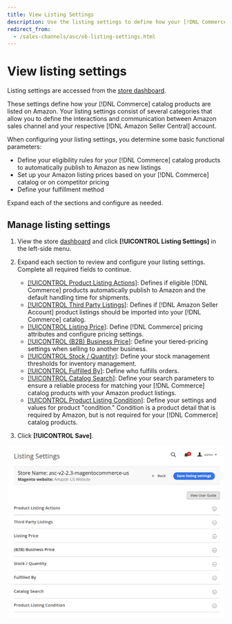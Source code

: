 ```yaml
---
title: View Listing Settings
description: Use the listing settings to define how your [!DNL Commerce] catalog products are listed on [!DNL Amazon Marketplace].
redirect_from:
  - /sales-channels/asc/ob-listing-settings.html
---
```


# View listing settings

Listing settings are accessed from the [store dashboard](./amazon-store-dashboard.md).

These settings define how your [!DNL Commerce] catalog products are listed on Amazon. Your listing settings consist of several categories that allow you to define the interactions and communication between Amazon sales channel and your respective [!DNL Amazon Seller Central] account.

When configuring your listing settings, you determine some basic functional parameters:

- Define your eligibility rules for your [!DNL Commerce] catalog products to automatically publish to Amazon as new listings
- Set up your Amazon listing prices based on your [!DNL Commerce] catalog or on competitor pricing
- Define your fulfillment method

Expand each of the sections and configure as needed.

## Manage listing settings

1. View the store [dashboard](./amazon-store-dashboard.md) and click **[!UICONTROL Listing Settings]** in the left-side menu.

1. Expand each section to review and configure your listing settings. Complete all required fields to continue.

   - [[!UICONTROL Product Listing Actions]](./product-listing-actions.md): Defines if eligible [!DNL Commerce] products automatically publish to Amazon and the default handling time for shipments.
   - [[!UICONTROL Third Party Listings]](./third-party-listing-settings.md): Defines if [!DNL Amazon Seller Account] product listings should be imported into your [!DNL Commerce] catalog.
   - [[!UICONTROL Listing Price]](./listing-price.md): Define [!DNL Commerce] pricing attributes and configure pricing settings.
   - [[!UICONTROL (B2B) Business Price]](./business-pricing.md): Define your tiered-pricing settings when selling to another business.
   - [[!UICONTROL Stock / Quantity]](./stock-quantity.md): Define your stock management thresholds for inventory management.
   - [[!UICONTROL Fulfilled By]](./fulfilled-by.md)\: Define who fulfills orders.
   - [[!UICONTROL Catalog Search]](./catalog-search.md): Define your search parameters to ensure a reliable process for matching your [!DNL Commerce] catalog products with your Amazon product listings.
   - [[!UICONTROL Product Listing Condition]](./product-listing-condition.md): Define your settings and values for product "condition." Condition is a product detail that is required by Amazon, but is not required for your [!DNL Commerce] catalog products.

1. Click **[!UICONTROL Save]**.

![Listing settings](assets/amazon-listing-settings.png)
